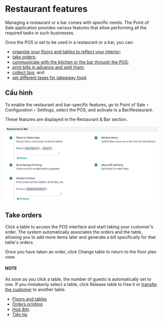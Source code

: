 # Restaurant features

Managing a restaurant or a bar comes with specific needs. The Point of Sale application provides
various features that allow performing all the required tasks in such businesses.

Once the POS is set to be used in a restaurant or a bar, you can:

- [organize your floors and tables to reflect your interior](restaurant/floors_tables.md);
- [take orders](#restaurant-orders);
- [communicate with the kitchen or the bar through the POS](restaurant/kitchen_printing.md);
- [print bills in advance and split them](restaurant/bill_printing.md);
- [collect tips](restaurant/tips.md); and
- [set different taxes for takeaway food](pricing/fiscal_position.md).

<a id="restaurant-configuration"></a>

## Cấu hình

To enable the restaurant and bar-specific features, go to Point of Sale ‣
Configuration ‣ Settings, select the POS, and activate Is a Bar/Restaurant.

These features are displayed in the Restaurant & Bar section.

![restaurant and bar-specific features](../../../_images/restaurant-bar-section.png)

<a id="restaurant-orders"></a>

## Take orders

Click a table to access the POS interface and start taking your customer's order. The system
automatically associates the orders and the table, allowing you to add more items later and generate
a bill specifically for that table's orders.

Once you have taken an order, click Change table to return to the floor plan view.

#### NOTE
As soon as you click a table, the number of guests is automatically set to one. If you
mistakenly select a table, click Release table to free it or [transfer the
customer](restaurant/floors_tables.md#floors-tables-transfer) to another table.

* [Floors and tables](restaurant/floors_tables.md)
* [Orders printing](restaurant/kitchen_printing.md)
* [Hoá đơn](restaurant/bill_printing.md)
* [Tiền tip](restaurant/tips.md)
